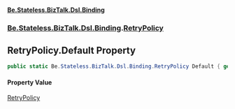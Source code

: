 #### [Be.Stateless.BizTalk.Dsl.Binding](README.md 'README')
### [Be.Stateless.BizTalk.Dsl.Binding](Be.Stateless.BizTalk.Dsl.Binding.md 'Be.Stateless.BizTalk.Dsl.Binding').[RetryPolicy](RetryPolicy.md 'Be.Stateless.BizTalk.Dsl.Binding.RetryPolicy')

## RetryPolicy.Default Property

```csharp
public static Be.Stateless.BizTalk.Dsl.Binding.RetryPolicy Default { get; }
```

#### Property Value
[RetryPolicy](RetryPolicy.md 'Be.Stateless.BizTalk.Dsl.Binding.RetryPolicy')